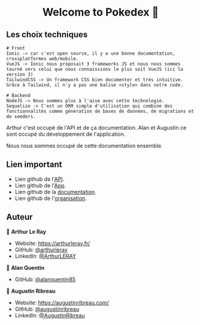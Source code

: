 
<h1 align="center">Welcome to Pokedex 👋</h1>  
  

## Les choix techniques

```
# Front
Ionic -> car c'est open source, il y a une bonne documentation, crossplatformes web/mobile.
VueJS -> Ionic nous proposait 3 frameworks JS et nous nous sommes tourné vers celui que nous connaissions le plus soit VueJS (ici la version 3)
TailwindCSS -> Un framework CSS bien documenter et très intuitive. Grâce à Tailwind, il n'y a pas une balise <style> dans notre code.

# Backend
NodeJS -> Nous sommes plus à l'aise avec cette technologie.
Sequelize -> C'est un ORM simple d'utilisation qui combine des fonctionnalités comme génération de bases de données, de migrations et de seeders.
```  

Arthur c'est occupé de l'API et de ça documentation.
Alan et Augustin ce sont occupé du développement de l'application.

Nous nous sommes occupé de cette documentation ensemble.


## Lien important

- Lien github de l'[API](https://github.com/Projet-android-B3/AppAPI).
- Lien github de l'[App](https://github.com/Projet-android-B3/App).
- Lien github de la [documentation](https://github.com/Projet-android-B3/documentation).
- Lien github de l'[organisation](https://github.com/Projet-android-B3).

## Auteur


👤 **Arthur Le Ray**

* Website: https://arthurleray.fr/
* GitHub: [@arthurleray](https://github.com/ArthurLERAY)
* LinkedIn: [@ArthurLERAY](https://www.linkedin.com/in/arthur-le-ray-3b1b2319a/)

👤 **Alan Quentin**

* GitHub: [@alanquentin85](https://github.com/alanquentin85)

👤 **Augustin Ribreau**

* Website: https://augustinribreau.com/
* GitHub: [@augustinribreau](https://github.com/augustinribreau)
* LinkedIn: [@AugustinRibreau](https://linkedin.com/in/AugustinRibreau)
